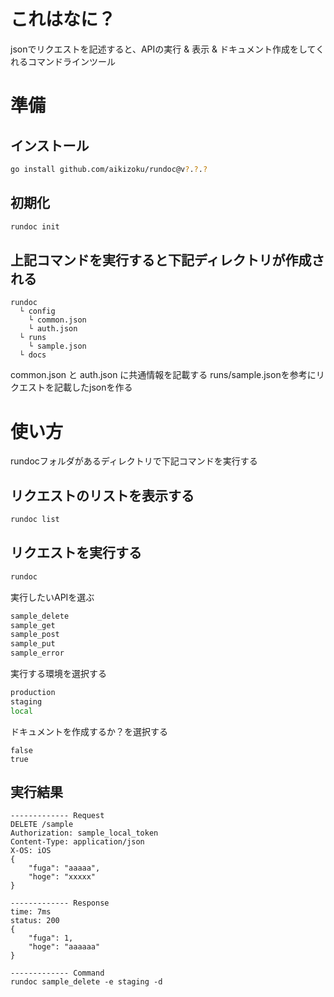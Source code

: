 # これはなに？
jsonでリクエストを記述すると、APIの実行 & 表示 & ドキュメント作成をしてくれるコマンドラインツール

# 準備

## インストール

```bash
go install github.com/aikizoku/rundoc@v?.?.?
```

## 初期化

```bash
rundoc init
```

## 上記コマンドを実行すると下記ディレクトリが作成される

```
rundoc 
  └ config
    └ common.json
    └ auth.json
  └ runs
    └ sample.json
  └ docs
```
common.json と auth.json に共通情報を記載する
runs/sample.jsonを参考にリクエストを記載したjsonを作る

# 使い方
rundocフォルダがあるディレクトリで下記コマンドを実行する

## リクエストのリストを表示する

```bash
rundoc list
```

## リクエストを実行する

```bash
rundoc
```

実行したいAPIを選ぶ
```bash
sample_delete
sample_get
sample_post
sample_put
sample_error
```

実行する環境を選択する
```bash
production
staging
local
```

ドキュメントを作成するか？を選択する
```
false
true
```

## 実行結果

```
------------- Request
DELETE /sample
Authorization: sample_local_token
Content-Type: application/json
X-OS: iOS
{
    "fuga": "aaaaa",
    "hoge": "xxxxx"
}

------------- Response
time: 7ms
status: 200
{
    "fuga": 1,
    "hoge": "aaaaaa"
}

------------- Command
rundoc sample_delete -e staging -d
```
